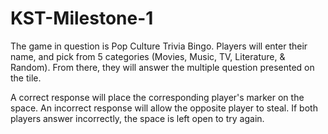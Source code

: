 # KST-Milestone-1

The game in question is Pop Culture Trivia Bingo. Players will enter their name, and pick from 5 categories (Movies, Music, TV, Literature, & Random). From there, they will answer the multiple question presented on the tile. 

A correct response will place the corresponding player's marker on the space. An incorrect response will allow the opposite player to steal. If both players answer incorrectly, the space is left open to try again.

